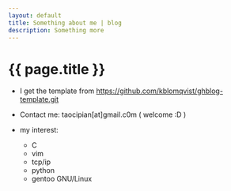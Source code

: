 ```yaml
---
layout: default
title: Something about me | blog
description: Something more
---
```


{{ page.title }}
================

* I get the template from https://github.com/kblomqvist/ghblog-template.git 

* Contact me: taocipian[at]gmail.c0m ( welcome :D )

* my interest:
    * C 
    * vim
    * tcp/ip
    * python
    * gentoo GNU/Linux
